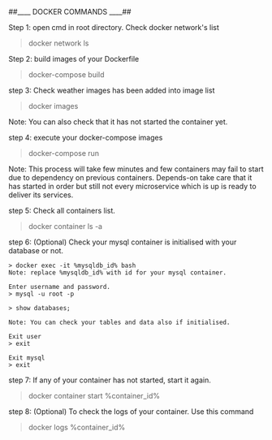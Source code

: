 ##____ DOCKER COMMANDS ____##

Step 1:
open cmd in root directory.
Check docker network's list
> docker network ls

Step 2:
build images of your Dockerfile
> docker-compose build

step 3:
Check weather images has been added into image list
> docker images

Note: You can also check that it has not started the container yet.

step 4:
execute your docker-compose images
> docker-compose run

Note: This process will take few minutes and few containers may fail to start due to dependency on previous containers. Depends-on take care that it has started in order but still not every microservice which is up is ready to deliver its services. 

step 5:
Check all containers list.
> docker container ls -a


step 6: (Optional)
Check your mysql container is initialised with your database or not.

    > docker exec -it %mysqldb_id% bash
    Note: replace %mysqldb_id% with id for your mysql container.

    Enter username and password.
    > mysql -u root -p

    > show databases;

    Note: You can check your tables and data also if initialised.

    Exit user
    > exit

    Exit mysql
    > exit

step 7: 
If any of your container has not started, start it again.

> docker container start %container_id%

step 8: (Optional)
To check the logs of your container. Use this command

> docker logs %container_id%


